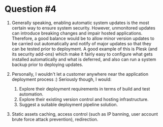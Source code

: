 # Question #4

1. Generally speaking, enabling automatic system updates is the most certain way to ensure system security. However, unmonitored updates can introduce breaking changes and impair hosted applications. Therefore, a good balance would be to allow minor version updates to be carried out automatically and notify of major updates so that they can be tested prior to deployment. A good example of this is Plesk (and its security add-ons) which make it fairly easy to configure what gets installed automatically and what is deferred, and also can run a system backup prior to deploying updates.

2. Personally, I wouldn't let a customer anywhere near the application deployment process :) Seriously though, I would:

   1. Explore their deployment requirements in terms of build and test automation.
   2. Explore their existing version control and hosting infrastructure.
   3. Suggest a suitable deployment pipeline solution.

3. Static assets caching, access control (such as IP banning, user account brute force attack prevention), redirection.

